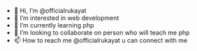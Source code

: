 - 👋 Hi, I’m @officialrukayat
- 👀 I’m interested in web development
- 🌱 I’m currently learning php
- 💞️ I’m looking to collaborate on person who will teach me php
- 📫 How to reach me @officialrukayat u can connect with me

<!---
officialrukayat/officialrukayat is a ✨ special ✨ repository because its `README.md` (this file) appears on your GitHub profile.
You can click the Preview link to take a look at your changes.
--->
